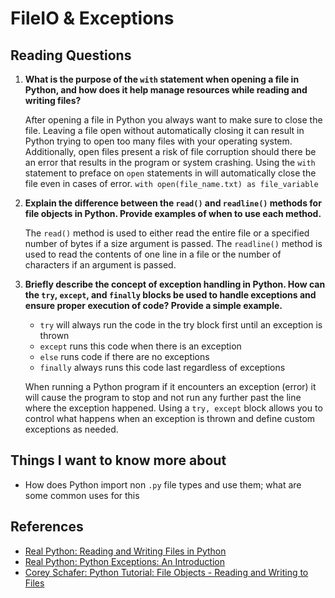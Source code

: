 # FileIO & Exceptions

## Reading Questions

1. **What is the purpose of the `with` statement when opening a file in Python, and how does it help manage resources while reading and writing files?**

    After opening a file in Python you always want to make sure to close the file. Leaving a file open without automatically closing it can result in Python trying to open too many files with your operating system. Additionally, open files present a risk of file corruption should there be an error that results in the program or system crashing. Using the `with` statement to preface on `open` statements in will automatically close the file even in cases of error. `with open(file_name.txt) as file_variable`

1. **Explain the difference between the `read()` and `readline()` methods for file objects in Python. Provide examples of when to use each method.**

    The `read()` method is used to either read the entire file or a specified number of bytes if a size argument is passed. The `readline()` method is used to read the contents of one line in a file or the number of characters if an argument is passed.

1. **Briefly describe the concept of exception handling in Python. How can the `try`, `except`, and `finally` blocks be used to handle exceptions and ensure proper execution of code? Provide a simple example.**

    - `try` will always run the code in the try block first until an exception is thrown
    - `except` runs this code when there is an exception
    - `else` runs code if there are no exceptions
    - `finally` always runs this code last regardless of exceptions

    When running a Python program if it encounters an exception (error) it will cause the program to stop and not run any further past the line where the exception happened. Using a `try, except` block allows you to control what happens when an exception is thrown and define custom exceptions as needed.

## Things I want to know more about

- How does Python import non `.py` file types and use them; what are some common uses for this

## References

- [Real Python: Reading and Writing Files in Python](https://realpython.com/read-write-files-python/)
- [Real Python: Python Exceptions: An Introduction](https://realpython.com/python-exceptions/)
- [Corey Schafer: Python Tutorial: File Objects - Reading and Writing to Files](https://www.youtube.com/watch?v=Uh2ebFW8OYM)
